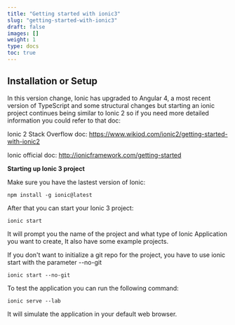 ```yaml
---
title: "Getting started with ionic3"
slug: "getting-started-with-ionic3"
draft: false
images: []
weight: 1
type: docs
toc: true
---
```


## Installation or Setup
In this version change, Ionic has upgraded to Angular 4, a most recent version of TypeScript and some structural changes but starting an ionic project continues being similar to Ionic 2 so if you need more detailed information you could refer to that doc:


Ionic 2 Stack Overflow doc: https://www.wikiod.com/ionic2/getting-started-with-ionic2

Ionic official doc: http://ionicframework.com/getting-started

**Starting up Ionic 3 project**

Make sure you have the lastest version of Ionic:

    npm install -g ionic@latest

After that you can start your Ionic 3 project:

    ionic start

It will prompt you the name of the project and what type of Ionic Application you want to create, It also have some example projects.

If you don't want to initialize a git repo for the project, you have to use ionic start with the parameter --no-git

    ionic start --no-git

To test the application you can run the following command:
    
    ionic serve --lab
    
It will simulate the application in your default web browser.

